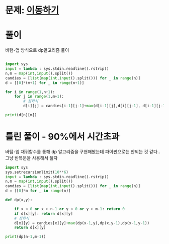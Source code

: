 # 문제: [이동하기](https://www.acmicpc.net/problem/11048)  

# 풀이  
바텀-업 방식으로 dp알고리즘 풀이  
```python

import sys
input = lambda : sys.stdin.readline().rstrip()
n,m = map(int,input().split())
candies = [list(map(int,input().split())) for _ in range(n)]
d = [[0]*(m+1) for _ in range(n+1)]

for i in range(1,n+1):
    for j in range(1,m+1):
        # 점화식
        d[i][j] = candies[i-1][j-1]+max(d[i-1][j],d[i][j-1], d[i-1][j-1])

print(d[n][m])

```  

# 틀린 풀이 - 90%에서 시간초과  

바텀-업 재귀함수를 통해 dp 알고리즘을 구현해봤는데 파이썬으로는 안되는 것 같다..  
그냥 반복문을 사용해서 풀자
```python
import sys
sys.setrecursionlimit(10**6)
input = lambda : sys.stdin.readline().rstrip()
n,m = map(int,input().split())
candies = [list(map(int,input().split())) for _ in range(n)]
d = [[0]*m for _ in range(n)]

def dp(x,y):

    if x < 0 or x > n-1 or y < 0 or y > m-1: return 0
    if d[x][y]: return d[x][y]
    # 점화식
    d[x][y] = candies[x][y]+max(dp(x-1,y),dp(x,y-1),dp(x-1,y-1))
    return d[x][y]

print(dp(n-1,m-1))


```  
